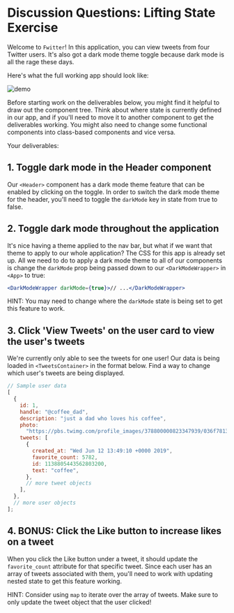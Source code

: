# Discussion Questions: Lifting State Exercise

Welcome to `Fwitter`! In this application, you can view tweets from four Twitter
users. It's also got a dark mode theme toggle because dark mode is all the rage
these days.

Here's what the full working app should look like:

![demo](https://raw.githubusercontent.com/learn-co-curriculum/react-hooks-dq-lifting-state/master/fwitter-demo.gif)

Before starting work on the deliverables below, you might find it helpful to
draw out the component tree. Think about where state is currently defined in our
app, and if you'll need to move it to another component to get the deliverables
working. You might also need to change some functional components into
class-based components and vice versa.

Your deliverables:

## 1. Toggle dark mode in the Header component

Our `<Header>` component has a dark mode theme feature that can be enabled by
clicking on the toggle. In order to switch the dark mode theme for the header,
you'll need to toggle the `darkMode` key in state from true to false.

## 2. Toggle dark mode throughout the application

It's nice having a theme applied to the nav bar, but what if we want that theme
to apply to our whole application? The CSS for this app is already set up. All
we need to do to apply a dark mode theme to all of our components is change the
`darkMode` prop being passed down to our `<DarkModeWrapper>` in `<App>` to true:

```jsx
<DarkModeWrapper darkMode={true}>// ...</DarkModeWrapper>
```

HINT: You may need to change where the `darkMode` state is being set to get this
feature to work.

## 3. Click 'View Tweets' on the user card to view the user's tweets

We're currently only able to see the tweets for one user! Our data is being
loaded in `<TweetsContainer>` in the format below. Find a way to change which
user's tweets are being displayed.

```js
// Sample user data
[
  {
    id: 1,
    handle: "@coffee_dad",
    description: "just a dad who loves his coffee",
    photo:
      "https://pbs.twimg.com/profile_images/378800000823347939/036f78135425d19367fcbb76ef58e86d_bigger.jpeg",
    tweets: [
      {
        created_at: "Wed Jun 12 13:49:10 +0000 2019",
        favorite_count: 5782,
        id: 1138805443562803200,
        text: "coffee",
      },
      // more tweet objects
    ],
  },
  // more user objects
];
```

## 4. BONUS: Click the Like button to increase likes on a tweet

When you click the Like button under a tweet, it should update the
`favorite_count` attribute for that specific tweet. Since each user has an array
of tweets associated with them, you'll need to work with updating nested state
to get this feature working.

HINT: Consider using `map` to iterate over the array of tweets. Make sure to
only update the tweet object that the user clicked!
